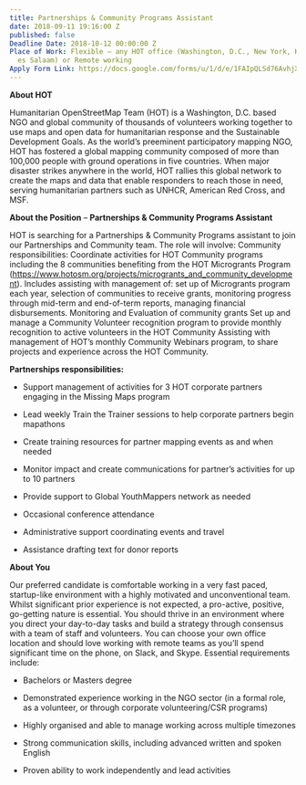 ```yaml
---
title: Partnerships & Community Programs Assistant
date: 2018-09-11 19:16:00 Z
published: false
Deadline Date: 2018-10-12 00:00:00 Z
Place of Work: Flexible – any HOT office (Washington, D.C., New York, Kampala, Dar
  es Salaam) or Remote working
Apply Form Link: https://docs.google.com/forms/u/1/d/e/1FAIpQLSd76AvhjXNmSUhoNlaewLVGQafgX4FgLWpvmk1e7vBzhdGAeA/viewform
---
```


**About HOT**

Humanitarian OpenStreetMap Team (HOT) is a Washington, D.C. based NGO and global community of thousands of volunteers working together to use maps and open data for humanitarian response and the Sustainable Development Goals. As the world’s preeminent participatory mapping NGO, HOT has fostered a global mapping community composed of more than 100,000 people with ground operations in five countries. When major disaster strikes anywhere in the world, HOT rallies this global network to create the maps and data that enable responders to reach those in need, serving humanitarian partners such as UNHCR, American Red Cross, and MSF.

**About the Position** – **Partnerships & Community Programs Assistant**

HOT is searching for a Partnerships & Community Programs assistant to join our Partnerships and Community team. The role will involve:
Community responsibilities:
Coordinate activities for HOT Community programs including the 8 communities benefiting from the HOT Microgrants Program (https://www.hotosm.org/projects/microgrants_and_community_development). Includes assisting with management of: set up of Microgrants program each year, selection of communities to receive grants, monitoring progress through mid-term and end-of-term reports, managing financial disbursements.
Monitoring and Evaluation of community grants
Set up and manage a Community Volunteer recognition program to provide monthly recognition to active volunteers in the HOT Community
Assisting with management of HOT’s monthly Community Webinars program, to share projects and experience across the HOT Community.

**Partnerships responsibilities:**

* Support management of activities for 3 HOT corporate partners engaging in the Missing Maps program

* Lead weekly Train the Trainer sessions to help corporate partners begin mapathons

* Create training resources for partner mapping events as and when needed

* Monitor impact and create communications for partner’s activities for up to 10 partners

* Provide support to Global YouthMappers network as needed

* Occasional conference attendance

* Administrative support coordinating events and travel

* Assistance drafting text for donor reports

**About You**

Our preferred candidate is comfortable working in a very fast paced, startup-like environment with a highly motivated and unconventional team. Whilst significant prior experience is not expected, a pro-active, positive, go-getting nature is essential. You should thrive in an environment where you direct your day-to-day tasks and build a strategy through consensus with a team of staff and volunteers. You can choose your own office location and should love working with remote teams as you’ll spend significant time on the phone, on Slack, and Skype.
Essential requirements include:

* Bachelors or Masters degree

* Demonstrated experience working in the NGO sector (in a formal role, as a volunteer, or through corporate volunteering/CSR programs)

* Highly organised and able to manage working across multiple timezones

* Strong communication skills, including advanced written and spoken English

* Proven ability to work independently and lead activities